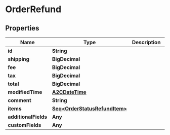 

# OrderRefund


## Properties

Name | Type | Description | Notes
------------ | ------------- | ------------- | -------------
**id** | **String** |  |  [optional]
**shipping** | **BigDecimal** |  |  [optional]
**fee** | **BigDecimal** |  |  [optional]
**tax** | **BigDecimal** |  |  [optional]
**total** | **BigDecimal** |  |  [optional]
**modifiedTime** | [**A2CDateTime**](A2CDateTime.md) |  |  [optional]
**comment** | **String** |  |  [optional]
**items** | [**Seq&lt;OrderStatusRefundItem&gt;**](OrderStatusRefundItem.md) |  |  [optional]
**additionalFields** | **Any** |  |  [optional]
**customFields** | **Any** |  |  [optional]




